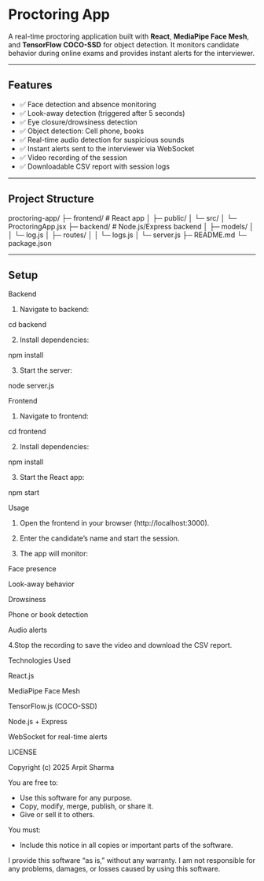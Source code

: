 # Proctoring App

A real-time proctoring application built with **React**, **MediaPipe Face Mesh**, and **TensorFlow COCO-SSD** for object detection. It monitors candidate behavior during online exams and provides instant alerts for the interviewer.

---

## Features

- ✅ Face detection and absence monitoring  
- ✅ Look-away detection (triggered after 5 seconds)  
- ✅ Eye closure/drowsiness detection  
- ✅ Object detection: Cell phone, books  
- ✅ Real-time audio detection for suspicious sounds  
- ✅ Instant alerts sent to the interviewer via WebSocket  
- ✅ Video recording of the session  
- ✅ Downloadable CSV report with session logs  

---

## Project Structure

proctoring-app/
├─ frontend/ # React app
│ ├─ public/
│ └─ src/
│ └─ ProctoringApp.jsx
├─ backend/ # Node.js/Express backend
│ ├─ models/
│ │ └─ log.js
│ ├─ routes/
│ │ └─ logs.js
│ └─ server.js
├─ README.md
└─ package.json

---

## Setup

Backend

1. Navigate to backend:

cd backend

2. Install dependencies:

npm install


3. Start the server:

node server.js

Frontend

1. Navigate to frontend:

cd frontend


2. Install dependencies:

npm install


3. Start the React app:

npm start


Usage

1. Open the frontend in your browser (http://localhost:3000).

2. Enter the candidate’s name and start the session.

3. The app will monitor:

Face presence

Look-away behavior

Drowsiness

Phone or book detection

Audio alerts

4.Stop the recording to save the video and download the CSV report.


Technologies Used

React.js

MediaPipe Face Mesh

TensorFlow.js (COCO-SSD)

Node.js + Express

WebSocket for real-time alerts


LICENSE

Copyright (c) 2025 Arpit Sharma

You are free to:

- Use this software for any purpose.
- Copy, modify, merge, publish, or share it.
- Give or sell it to others.

You must:

- Include this notice in all copies or important parts of the software.

I provide this software “as is,” without any warranty. I am not responsible for any problems, damages, or losses caused by using this software.
